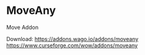 # MoveAny
Move Addon

Download:
https://addons.wago.io/addons/moveany
https://www.curseforge.com/wow/addons/moveany
